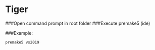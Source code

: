 # Tiger
###Open command prompt in root folder
###Execute premake5 (ide)

###Example:
```
premake5 vs2019
```

